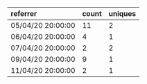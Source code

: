 | referrer          | count | uniques |
| :---------------- | :---- | :------ |
| 05/04/20 20:00:00 | 11    | 2       |
| 06/04/20 20:00:00 | 4     | 1       |
| 07/04/20 20:00:00 | 2     | 2       |
| 09/04/20 20:00:00 | 9     | 1       |
| 11/04/20 20:00:00 | 2     | 1       |